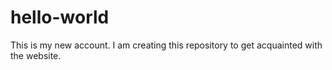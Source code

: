 # hello-world
This is my new account. I am creating this repository to get acquainted with the website. 
